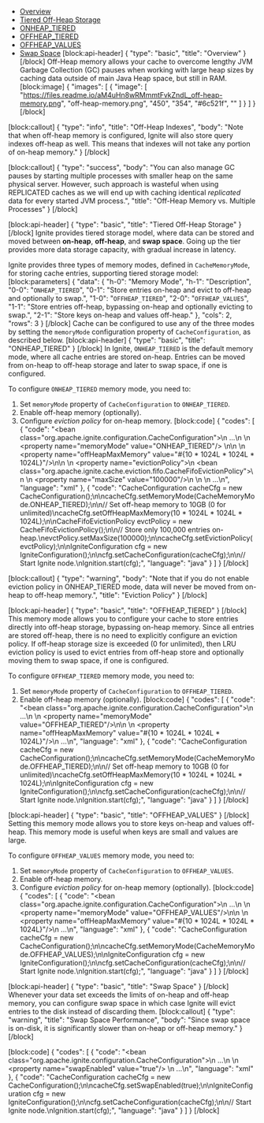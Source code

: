 * [Overview](#overview)
* [Tiered Off-Heap Storage](#tiered-off-heap-storage)
* [ONHEAP_TIERED](#onheap_tiered)
* [OFFHEAP_TIERED](#offheap_tiered)
* [OFFHEAP_VALUES](#offheap_values)
* [Swap Space](#swap-space)
[block:api-header]
{
  "type": "basic",
  "title": "Overview"
}
[/block]
Off-Heap memory allows your cache to overcome lengthy JVM Garbage Collection (GC) pauses when working with large heap sizes by caching data outside of main Java Heap space, but still in RAM.
[block:image]
{
  "images": [
    {
      "image": [
        "https://files.readme.io/aM4uHn8wRMmmtFvkZndL_off-heap-memory.png",
        "off-heap-memory.png",
        "450",
        "354",
        "#6c521f",
        ""
      ]
    }
  ]
}
[/block]

[block:callout]
{
  "type": "info",
  "title": "Off-Heap Indexes",
  "body": "Note that when off-heap memory is configured, Ignite will also store query indexes off-heap as well. This means that indexes will not take any portion of on-heap memory."
}
[/block]

[block:callout]
{
  "type": "success",
  "body": "You can also manage GC pauses by starting multiple processes with smaller heap on the same physical server. However, such approach is wasteful when using REPLICATED caches as we will end up with caching identical *replicated* data for every started JVM process.",
  "title": "Off-Heap Memory vs. Multiple Processes"
}
[/block]

[block:api-header]
{
  "type": "basic",
  "title": "Tiered Off-Heap Storage"
}
[/block]
Ignite provides tiered storage model, where data can be stored and moved between **on-heap**, **off-heap**, and **swap space**. Going up the tier provides more data storage capacity, with gradual increase in latency. 

Ignite provides three types of memory modes, defined in `CacheMemoryMode`, for storing cache entries, supporting tiered storage model:
[block:parameters]
{
  "data": {
    "h-0": "Memory Mode",
    "h-1": "Description",
    "0-0": "`ONHEAP_TIERED`",
    "0-1": "Store entries on-heap and evict to off-heap and optionally to swap.",
    "1-0": "`OFFHEAP_TIERED`",
    "2-0": "`OFFHEAP_VALUES`",
    "1-1": "Store entries off-heap, bypassing on-heap and optionally evicting to swap.",
    "2-1": "Store keys on-heap and values off-heap."
  },
  "cols": 2,
  "rows": 3
}
[/block]
Cache can be configured to use any of the three modes by setting the `memoryMode` configuration property of `CacheConfiguration`, as described below.
[block:api-header]
{
  "type": "basic",
  "title": "ONHEAP_TIERED"
}
[/block]
In Ignite, `ONHEAP_TIERED`  is the default memory mode, where all cache entries are stored on-heap. Entries can be moved from on-heap to off-heap storage and later to swap space, if one is configured.

To configure `ONHEAP_TIERED` memory mode, you need to:

1. Set `memoryMode` property of `CacheConfiguration` to `ONHEAP_TIERED`. 
2. Enable off-heap memory (optionally).
3. Configure *eviction policy* for on-heap memory.
[block:code]
{
  "codes": [
    {
      "code": "<bean class=\"org.apache.ignite.configuration.CacheConfiguration\">\n  ...\n  <!-- Store cache entries on-heap. -->\n  <property name=\"memoryMode\" value=\"ONHEAP_TIERED\"/> \n\n  <!-- Enable Off-Heap memory with max size of 10 Gigabytes (0 for unlimited). -->\n  <property name=\"offHeapMaxMemory\" value=\"#{10 * 1024L * 1024L * 1024L}\"/>\n\n  <!-- Configure eviction policy. -->\n  <property name=\"evictionPolicy\">\n    <bean class=\"org.apache.ignite.cache.eviction.fifo.CacheFifoEvictionPolicy\">\n      <!-- Evict to off-heap after cache size reaches maxSize. -->\n      <property name=\"maxSize\" value=\"100000\"/>\n    </bean>\n  </property>\n  ...\n</bean>",
      "language": "xml"
    },
    {
      "code": "CacheConfiguration cacheCfg = new CacheConfiguration();\n\ncacheCfg.setMemoryMode(CacheMemoryMode.ONHEAP_TIERED);\n\n// Set off-heap memory to 10GB (0 for unlimited)\ncacheCfg.setOffHeapMaxMemory(10 * 1024L * 1024L * 1024L);\n\nCacheFifoEvictionPolicy evctPolicy = new CacheFifoEvictionPolicy();\n\n// Store only 100,000 entries on-heap.\nevctPolicy.setMaxSize(100000);\n\ncacheCfg.setEvictionPolicy(evctPolicy);\n\nIgniteConfiguration cfg = new IgniteConfiguration();\n\ncfg.setCacheConfiguration(cacheCfg);\n\n// Start Ignite node.\nIgnition.start(cfg);",
      "language": "java"
    }
  ]
}
[/block]

[block:callout]
{
  "type": "warning",
  "body": "Note that if you do not enable eviction policy in ONHEAP_TIERED mode, data will never be moved from on-heap to off-heap memory.",
  "title": "Eviction Policy"
}
[/block]

[block:api-header]
{
  "type": "basic",
  "title": "OFFHEAP_TIERED"
}
[/block]
This memory mode allows you to configure your cache to store entries directly into off-heap storage, bypassing on-heap memory. Since all entries are stored off-heap, there is no need to explicitly configure an eviction policy. If off-heap storage size is exceeded (0 for unlimited), then LRU eviction policy is used to evict entries from off-heap store and optionally moving them to swap space, if one is configured.

To configure `OFFHEAP_TIERED` memory mode, you need to:

1. Set `memoryMode` property of `CacheConfiguration` to `OFFHEAP_TIERED`. 
2. Enable off-heap memory (optionally).
[block:code]
{
  "codes": [
    {
      "code": "<bean class=\"org.apache.ignite.configuration.CacheConfiguration\">\n  ...\n  <!-- Always store cache entries in off-heap memory. -->\n  <property name=\"memoryMode\" value=\"OFFHEAP_TIERED\"/>\n\n  <!-- Enable Off-Heap memory with max size of 10 Gigabytes (0 for unlimited). -->\n  <property name=\"offHeapMaxMemory\" value=\"#{10 * 1024L * 1024L * 1024L}\"/>\n  ...\n</bean>",
      "language": "xml"
    },
    {
      "code": "CacheConfiguration cacheCfg = new CacheConfiguration();\n\ncacheCfg.setMemoryMode(CacheMemoryMode.OFFHEAP_TIERED);\n\n// Set off-heap memory to 10GB (0 for unlimited)\ncacheCfg.setOffHeapMaxMemory(10 * 1024L * 1024L * 1024L);\n\nIgniteConfiguration cfg = new IgniteConfiguration();\n\ncfg.setCacheConfiguration(cacheCfg);\n\n// Start Ignite node.\nIgnition.start(cfg);",
      "language": "java"
    }
  ]
}
[/block]

[block:api-header]
{
  "type": "basic",
  "title": "OFFHEAP_VALUES"
}
[/block]
Setting this memory mode allows you to store keys on-heap and values off-heap. This memory mode is useful when keys are small and values are large.

To configure `OFFHEAP_VALUES` memory mode, you need to:

1. Set `memoryMode` property of `CacheConfiguration` to `OFFHEAP_VALUES`. 
2. Enable off-heap memory.
3. Configure *eviction policy* for on-heap memory (optionally).
[block:code]
{
  "codes": [
    {
      "code": "<bean class=\"org.apache.ignite.configuration.CacheConfiguration\">\n  ...\n  <!-- Always store cache entries in off-heap memory. -->\n  <property name=\"memoryMode\" value=\"OFFHEAP_VALUES\"/>\n\n  <!-- Enable Off-Heap memory with max size of 10 Gigabytes (0 for unlimited). -->\n  <property name=\"offHeapMaxMemory\" value=\"#{10 * 1024L * 1024L * 1024L}\"/>\n  ...\n</bean>",
      "language": "xml"
    },
    {
      "code": "CacheConfiguration cacheCfg = new CacheConfiguration();\n\ncacheCfg.setMemoryMode(CacheMemoryMode.OFFHEAP_VALUES);\n\nIgniteConfiguration cfg = new IgniteConfiguration();\n\ncfg.setCacheConfiguration(cacheCfg);\n\n// Start Ignite node.\nIgnition.start(cfg);",
      "language": "java"
    }
  ]
}
[/block]

[block:api-header]
{
  "type": "basic",
  "title": "Swap Space"
}
[/block]
Whenever your data set exceeds the limits of on-heap and off-heap memory, you can configure swap space in which case Ignite will evict entries to the disk instead of discarding them.
[block:callout]
{
  "type": "warning",
  "title": "Swap Space Performance",
  "body": "Since swap space is on-disk, it is significantly slower than on-heap or off-heap memory."
}
[/block]

[block:code]
{
  "codes": [
    {
      "code": "<bean class=\"org.apache.ignite.configuration.CacheConfiguration\">\n  ...\n  <!-- Enable swap. -->\n  <property name=\"swapEnabled\" value=\"true\"/> \n  ...\n</bean>",
      "language": "xml"
    },
    {
      "code": "CacheConfiguration cacheCfg = new CacheConfiguration();\n\ncacheCfg.setSwapEnabled(true);\n\nIgniteConfiguration cfg = new IgniteConfiguration();\n\ncfg.setCacheConfiguration(cacheCfg);\n\n// Start Ignite node.\nIgnition.start(cfg);",
      "language": "java"
    }
  ]
}
[/block]